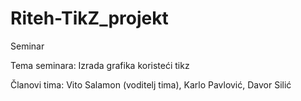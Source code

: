 # Riteh-TikZ_projekt
Seminar

Tema seminara: Izrada grafika koristeći tikz

Članovi tima: Vito Salamon (voditelj tima), Karlo Pavlović, Davor Silić
